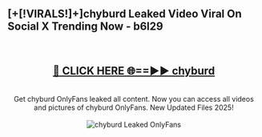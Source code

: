 <h2>[+[!VIRALS!]+]chyburd Leaked Video Viral On Social X Trending Now - b6l29</h2>
<br>
<div align="center">
<h2><a href="https://libra.edu.pl?chyburd" rel="nofollow">🔴 CLICK HERE 🌐==►► chyburd</a></h2>
<br>
Get chyburd OnlyFans leaked all content. Now you can access all videos and pictures of chyburd OnlyFans. New Updated Files 2025!
<br>
<br>
<a href="https://libra.edu.pl?chyburd" rel="nofollow" data-target="animated-image.originalLink"><img src="https://i.ibb.co.com/WyWwxjT/player-gif2.gif" alt="chyburd Leaked OnlyFans" style="max-width: 100%; display: inline-block;" data-target="animated-image.originalImage"></a>
</div>
<br>